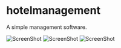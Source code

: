 # hotelmanagement

A simple management software. 

![ScreenShot](https://raw.github.com/shabab477/smartnotepad/master/login.png)
![ScreenShot](https://raw.github.com/shabab477/smartnotepad/master/home.png)
![ScreenShot](https://raw.github.com/shabab477/smartnotepad/master/stat.png)
